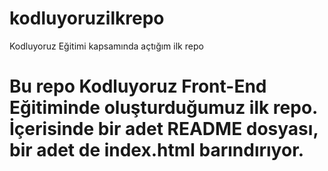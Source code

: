 # kodluyoruzilkrepo
Kodluyoruz Eğitimi kapsamında açtığım ilk repo
# Bu repo Kodluyoruz Front-End Eğitiminde oluşturduğumuz ilk repo. İçerisinde bir adet README dosyası, bir adet de index.html barındırıyor.